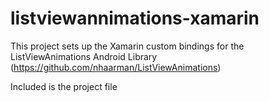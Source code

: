 listviewannimations-xamarin
===========================

This project sets up the Xamarin custom bindings for the ListViewAnimations Android Library (https://github.com/nhaarman/ListViewAnimations)

Included is the project file